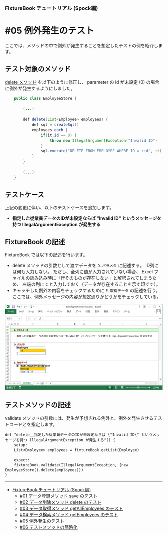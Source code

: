 ﻿
### FixtureBook チュートリアル (Spock編)

#05 例外発生のテスト
====================

ここでは、メソッドの中で例外が発生することを想定したテストの例を紹介します。


テスト対象のメソッド
--------------------

[delete メソッド](./Tutorial-Spock-delete.md) を以下のように修正し、
parameter の id が未設定 (0) の場合に例外が発生するようにしました。

```java
    public class EmployeeStore {

        (...)

        def delete(List<Employee> employees) {
            def sql = createSql()
            employees.each {
                if(it.id == 0) {
                    throw new IllegalArgumentException("Invalid ID")
                }
                sql.execute("DELETE FROM EMPLOYEE WHERE ID = :id", it)
            }
        }

        (...)
    }
```


テストケース
------------

上記の変更に伴い、以下のテストケースを追加します。

*   <b>指定した従業員データのIDが未設定ならば "Invalid ID" というメッセージを持つ IllegalArgumentException が発生する</b>


FixtureBook の記述
------------------

FixtureBook では以下の記述を行います。

*   delete メソッドの引数として渡すデータを `D.パラメタ` に記述する。
    ID列には何も入力しない。
    ただし、全列に値が入力されていない場合、 Excel ファイルの読み込み時に「行そのものが存在しない」と解釈されてしまうため、
    左端の列に `C` と入力しておく（データが存在することを示す印です）。
*   キャッチした例外の内容をチェックするために `E.取得データ` の記述を行う。
    ここでは、例外メッセージの内容が想定通りかどうかをチェックしている。


![FixtureBook記述](./images/Tutorial-Exception-01.png?raw=true)


テストメソッドの記述
--------------------

validate メソッドの引数には、発生が予想される例外と、例外を発生させるテストコードとを指定します。

    def "delete__指定した従業員データのIDが未設定ならば \"Invalid ID\" というメッセージを持つ IllegalArgumentException が発生する"() {
        setup:
        List<Employee> employees = fixtureBook.getList(Employee)
        
        expect:
        fixtureBook.validate(IllegalArgumentException, {new EmployeeStore().delete(employees)})
    }


------------------------

*   [FixtureBook チュートリアル (Spock編)](./Tutorial-Spock.md)
    *   [#01 データ登録メソッド save のテスト](./Tutorial-Spock-save.md)
    *   [#02 データ削除メソッド delete のテスト](./Tutorial-Spock-delete.md)
    *   [#03 データ取得メソッド getAllEmployees のテスト](./Tutorial-Spock-getAllEmployees.md)
    *   [#04 データ検索メソッド getEmployees のテスト](./Tutorial-Spock-getEmployees.md)
    *   #05 例外発生のテスト
    *   [#06 テストメソッドの簡略化](./Tutorial-Spock-expect.md)
